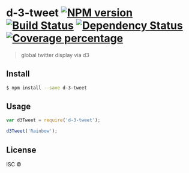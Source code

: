 # d-3-tweet [![NPM version][npm-image]][npm-url] [![Build Status][travis-image]][travis-url] [![Dependency Status][daviddm-image]][daviddm-url] [![Coverage percentage][coveralls-image]][coveralls-url]
> global twitter display via d3


## Install

```sh
$ npm install --save d-3-tweet
```


## Usage

```js
var d3Tweet = require('d-3-tweet');

d3Tweet('Rainbow');
```

## License

ISC © []()


[npm-image]: https://badge.fury.io/js/d-3-tweet.svg
[npm-url]: https://npmjs.org/package/d-3-tweet
[travis-image]: https://travis-ci.org//d-3-tweet.svg?branch=master
[travis-url]: https://travis-ci.org//d-3-tweet
[daviddm-image]: https://david-dm.org//d-3-tweet.svg?theme=shields.io
[daviddm-url]: https://david-dm.org//d-3-tweet
[coveralls-image]: https://coveralls.io/repos//d-3-tweet/badge.svg
[coveralls-url]: https://coveralls.io/r//d-3-tweet
